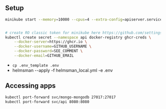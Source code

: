 ## Setup

```sh
minikube start --memory=10000 --cpus=4 --extra-config=apiserver.service-node-port-range=1-65535


# create RO classic token for minikube here https://github.com/settings/tokens
kubectl create secret --namespace api docker-registry ghcr-creds \
    --docker-server=https://ghcr.io \
    --docker-username=GITHUB_USERNAME \
    --docker-password=SEE_COMMENT \
    --docker-email=GITHUB_EMAIL
```

* `cp .env_template .env`
* helmsman --apply -f helmsman_local.yml -e .env

## Accessing apps

```bash
kubectl port-forward svc/mongo-mongodb 27017:27017
kubectl port-forward svc/api 8080:8080
```